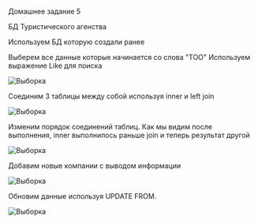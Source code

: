 Домашнее задание 5 

БД Туристического агенства 

Используем БД которую создали ранее


Выберем все данные которые начинается со слова "ТОО"
Используем выражение Like для поиска

<image src="https://github.com/SDaniyar/DB/blob/main/HW5/SL1.PNG" alt="Выборка">

Соединим 3 таблицы между собой используя inner и left join

<image src="https://github.com/SDaniyar/DB/blob/main/HW5/SL2.PNG" alt="Выборка">

Изменим порядок соединений таблиц. Как мы видим после выполнения, inner выполнилось раньше  join и теперь результат другой 

<image src="https://github.com/SDaniyar/DB/blob/main/HW5/SL3.PNG" alt="Выборка">


Добавим новые компании с выводом информации

<image src="https://github.com/SDaniyar/DB/blob/main/HW5/INS1.PNG" alt="Выборка">


Обновим данные используя UPDATE FROM.

<image src="https://github.com/SDaniyar/DB/blob/main/HW5/UPD1.PNG" alt="Выборка">

